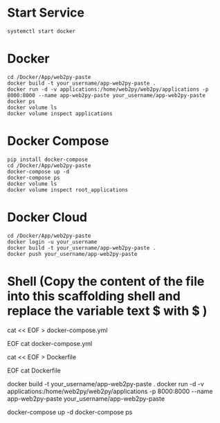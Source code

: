 # Start Service
	systemctl start docker

# Docker
	cd /Docker/App/web2py-paste
	docker build -t your_username/app-web2py-paste .
	docker run -d -v applications:/home/web2py/web2py/applications -p 8000:8000 --name app-web2py-paste your_username/app-web2py-paste
	docker ps 
	docker volume ls
	docker volume inspect applications

# Docker Compose
	pip install docker-compose
	cd /Docker/App/web2py-paste
	docker-compose up -d
	docker-compose ps
	docker volume ls
	docker volume inspect root_applications

# Docker Cloud
	cd /Docker/App/web2py-paste
	docker login -u your_username
	docker build -t your_username/app-web2py-paste .
	docker push your_username/app-web2py-paste

# Shell (Copy the content of the file into this scaffolding shell and replace the variable text $ with \$ )
cat << EOF > docker-compose.yml

EOF
cat docker-compose.yml

cat << EOF > Dockerfile

EOF
cat Dockerfile

docker build -t your_username/app-web2py-paste .
docker run -d -v applications:/home/web2py/web2py/applications -p 8000:8000 --name app-web2py-paste your_username/app-web2py-paste

docker-compose up -d
docker-compose ps
